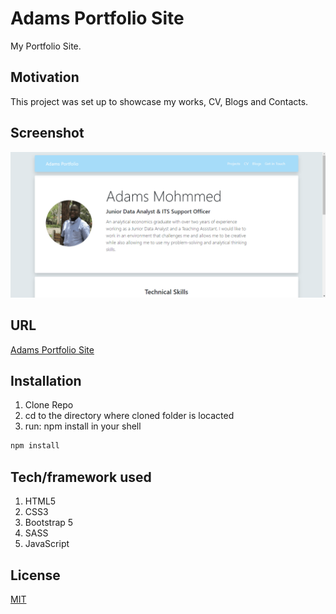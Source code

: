 # Adams Portfolio Site

My Portfolio Site.

## Motivation

This project was set up to showcase my works, CV, Blogs and Contacts.

## Screenshot

![My Portfolio Site](img/psite.PNG "My Portfolio Site")

## URL

[Adams Portfolio Site](https://zealous-lamport-a28455.netlify.app/)

## Installation

1. Clone Repo
2. cd to the directory where cloned folder is locacted
3. run: npm install in your shell

```bash
npm install
```

## Tech/framework used

1. HTML5
2. CSS3
3. Bootstrap 5
4. SASS
5. JavaScript

## License

[MIT](https://choosealicense.com/licenses/mit/)
